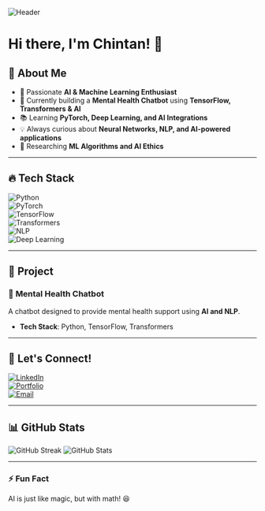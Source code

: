 ![Header](https://source.unsplash.com/1600x400/?technology,ai)

# Hi there, I'm Chintan! 👋

## 🚀 About Me

- 🤖 Passionate **AI & Machine Learning Enthusiast**
- 🧠 Currently building a **Mental Health Chatbot** using **TensorFlow, Transformers & AI**
- 📚 Learning **PyTorch, Deep Learning, and AI Integrations**
- 💡 Always curious about **Neural Networks, NLP, and AI-powered applications**
- 🔬 Researching **ML Algorithms and AI Ethics**

---

## 🔥 Tech Stack

![Python](https://img.shields.io/badge/-Python-3776AB?style=flat-square&logo=python&logoColor=white)  
![PyTorch](https://img.shields.io/badge/-PyTorch-EE4C2C?style=flat-square&logo=pytorch&logoColor=white)  
![TensorFlow](https://img.shields.io/badge/-TensorFlow-FF6F00?style=flat-square&logo=tensorflow&logoColor=white)  
![Transformers](https://img.shields.io/badge/-Transformers-764ABC?style=flat-square&logo=huggingface&logoColor=white)  
![NLP](https://img.shields.io/badge/-NLP-FF4081?style=flat-square&logo=ai&logoColor=white)  
![Deep Learning](https://img.shields.io/badge/-Deep_Learning-764ABC?style=flat-square&logo=deeplearning&logoColor=white)

---

## 💼 Project

### 🧠 **Mental Health Chatbot**
A chatbot designed to provide mental health support using **AI and NLP**.
- **Tech Stack**: Python, TensorFlow, Transformers


---

## 🤝 Let's Connect!

[![LinkedIn](https://img.shields.io/badge/-LinkedIn-0077B5?style=flat-square&logo=linkedin&logoColor=white)](https://www.linkedin.com/in/https://www.linkedin.com/in/chintan-chhajed-339b86294/)  
[![Portfolio](https://img.shields.io/badge/-Portfolio-black?style=flat-square&logo=web&logoColor=white)](#)  
[![Email](https://img.shields.io/badge/-Email-EA4335?style=flat-square&logo=gmail&logoColor=white)](mailto:chintanchhajed@gmail.com)

---

## 📊 GitHub Stats

![GitHub Streak](https://streak-stats.demolab.com?user=yourusername&theme=radical&hide_border=true)
![GitHub Stats](https://github-readme-stats.vercel.app/api?username=yourusername&show_icons=true&theme=radical)

---

### ⚡ Fun Fact
AI is just like magic, but with math! 😆
